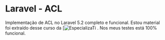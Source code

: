 # Laravel - ACL

Implementação de ACL no Laravel 5.2 completo e funcional.
Estou material foi extraído desse curso da [![EspecializaTi](http://www.especializati.com.br/tutorial/apresentacao-curso-laravel-com-acl) .
Nos meus testes está 100% funcional.
